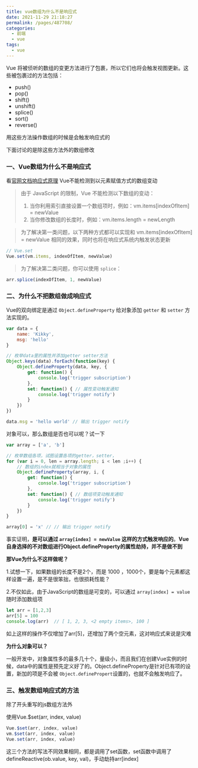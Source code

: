 ```yaml
---
title: vue数组为什么不是响应式
date: 2021-11-29 21:18:27
permalink: /pages/487708/
categories:
  - 前端
  - vue
tags:
  - vue
---
```


Vue 将被侦听的数组的变更方法进行了包裹，所以它们也将会触发视图更新。这些被包裹过的方法包括：

* push()
* pop()
* shift()
* unshift()
* splice()
* sort()
* reverse()

用这些方法操作数组的时候是会触发响应式的

下面讨论的是除这些方法外的数组修改

### 一、Vue数组为什么不是响应式

看[官网文档响应式原理](https://vuejs.org/v2/guide/reactivity.html) Vue不能检测到以元素赋值方式的数组变动

> 由于 JavaScript 的限制，Vue 不能检测以下数组的变动：
>
> 1. 当你利用索引直接设置一个数组项时，例如：vm.items[indexOfItem] = newValue
> 2. 当你修改数组的长度时，例如：vm.items.length = newLength



> 为了解决第一类问题，以下两种方式都可以实现和 vm.items[indexOfItem] = newValue 相同的效果，同时也将在响应式系统内触发状态更新

```js
// Vue.set
Vue.set(vm.items, indexOfItem, newValue)
```



> 为了解决第二类问题，你可以使用 `splice`：

```js
arr.splice(indexOfItem, 1, newValue)
```





### 二、为什么不把数组做成响应式

Vue的双向绑定是通过 `Object.defineProperty` 给对象添加 `getter` 和 `setter` 方法实现的。

```js
var data = {
    name: 'Kikky',
    msg: 'hello'
}

// 枚举data里的属性并添加getter setter方法
Object.keys(data).forEach(function(key) {
    Object.defineProperty(data, key, {
        get: function() {
            console.log('trigger subscription')
        },
        set: function() { // 属性变动触发通知
            console.log('trigger notify')
        }
    })
})

data.msg = 'hello world' // 输出 trigger notify

```

对象可以，那么数组是否也可以呢？试一下

```js
var array = ['a', 'b']

// 枚举数组各项，试图设置各项的getter，setter，
for (var i = 0, len = array.length; i < len ;i++) {
    // 数组的index就相当于对象的属性
    Object.defineProperty(array, i, {
        get: function() {
            console.log('trigger subscription')
        },
        set: function() { // 数组项变动触发通知
            console.log('trigger notify')
        }
    })
}

array[0] = 'x' // // 输出 trigger notify
```

事实证明，**是可以通过 `array[index] = newValue` 这样的方式触发响应的**。**Vue自身选择的不对数组进行Object.defineProperty的属性劫持，并不是做不到**



**那Vue为什么不这样做呢？**

1.试想一下，如果数组的长度不是2个，而是 1000 ，1000个，要是每个元素都这样设置一遍，是不是很笨拙，也很损耗性能？

2.不仅如此，由于JavaScript的数组是可变的，可以通过 `array[index] = value` 随时添加数组项

```js
let arr = [1,2,3]
arr[5] = 100
console.log(arr)  // [ 1, 2, 3, <2 empty items>, 100 ]
```

如上这样的操作不仅增加了arr[5]，还增加了两个空元素，这对响应式来说是灾难



**为什么对象可以？**

一般开发中，对象属性多的最多几十个，量级小，而且我们在创建Vue实例的时候，data中的属性是预先定义好了的。Object.defineProperty是针对已有项的设置，新加的项是不会被 `Object.definePropert`设置的，也就不会触发响应了。



### 三、触发数组响应式的方法

除了开头重写的js数组方法外

使用Vue.$set(arr, index, value)

```js
Vue.$set(arr, index, value)
vm.$set(arr, index, value)
Vue.set(arr, index, value)
```

这三个方法的写法不同效果相同，都是调用了set函数，set函数中调用了defineReactive(ob.value, key, val)，手动劫持arr[index]




